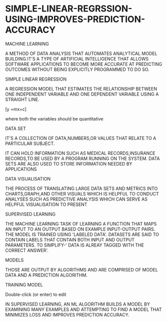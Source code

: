 # SIMPLE-LINEAR-REGRSSION-USING-IMPROVES-PREDICTION-ACCURACY
MACHINE LEARNING

A METHOD OF DATA ANALYSIS THAT AUTOMATES ANALYTICAL MODEL BUILDING.IT'S A TYPE OF ARTIFICIAL INTELLIGENCE THAT ALLOWS SOFTWARE APPLICATIONS TO BECOME MORE ACCURATE AT PREDICTING OUTCOMES WITHOUT BEING EXPLICITLY PROGRAMMED TO DO SO.

SIMPLE LINEAR REGRESSION

A REGRESSION MODEL THAT ESTIMATES THE RELATIONSHIP BETWEEN ONE INDEPENDENT VARIABLE AND ONE DEPENDENT VARIABLE USING A STRAIGHT LINE.

[y =mx+c]

where both the variables should be quantitative

DATA SET

IT'S A COLLECTION OF DATA,NUMBERS,OR VALUES THAT RELATE TO A PARTICULAR SUBJECT.

IT CAN HOLD INFORMATION SUCH AS MEDICAL RECORDS,INSURANCE RECORDS,TO BE USED BY A PROGRAM RUNNING ON THE SYSTEM. DATA SETS ARE ALSO USED TO STORE INFORMATION NEEDED BY APPLICATIONS

DATA VISUALISATION

THE PROCESS OF TRANSLATING LARGE DATA SETS AND METRICS INTO CHARTS,GRAPH,AND OTHER VISUALS WHICH IS HELPFUL TO CONDUCT ANALYSES SUCH AS PREDICTIVE ANALYSIS WHICH CAN SERVE AS HELPFUL VISUALISATION TO PRESENT

SUPERVISED LEARNING

THE MACHINE LEARNING TASK OF LEARNING A FUNCTION THAT MAPS AN INPUT TO AN OUTPUT BASED ON EXAMPLE INPUT-OUTPUT PAIRS. THE MODEL IS TRAINED USING 'LABELED DATA'. DATASETS ARE SAID TO CONTAIN LABELS THAT CONTAIN BOTH INPUT AND OUTPUT PARAMETERS. TO SIMPLIFY-' DATA IS ALREAY TAGGED WITH THE CORRECT ANSWER'.

MODELS

THOSE ARE OUTPUT BY ALGORITHMS AND ARE COMPRISED OF MODEL DATA AND A PREDICTION ALGORITHM.

TRAINING MODEL

Double-click (or enter) to edit

IN SUPERVISED LEARNING, AN ML ALGORITHM BUILDS A MODEL BY EXAMINING MANY EXAMPLES AND ATTEMPTING TO FIND A MODEL THAT MINIMIZES LOSS AND IMPROVES PREDICTION ACCURACY.
